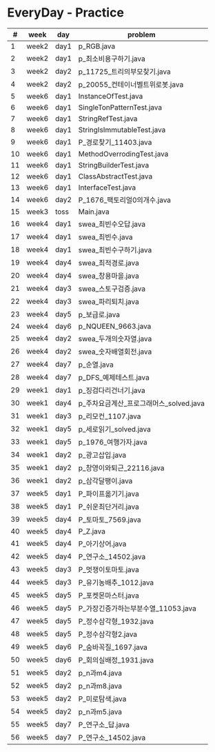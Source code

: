 # EveryDay - Practice
| # | week | day | problem |
| ------------- | ------------- | ------------- | ------------- |
 | 1 | week2 | day1 | p_RGB.java |
 | 2 | week2 | day1 | p_최소비용구하기.java |
 | 3 | week2 | day2 | p_11725_트리의부모찾기.java |
 | 4 | week2 | day2 | p_20055_컨테이너벨트위로봇.java |
 | 5 | week6 | day1 | InstanceOfTest.java |
 | 6 | week6 | day1 | SingleTonPatternTest.java |
 | 7 | week6 | day1 | StringRefTest.java |
 | 8 | week6 | day1 | StringIsImmutableTest.java |
 | 9 | week6 | day1 | P_경로찾기_11403.java |
 | 10 | week6 | day1 | MethodOverrodingTest.java |
 | 11 | week6 | day1 | StringBuilderTest.java |
 | 12 | week6 | day1 | ClassAbstractTest.java |
 | 13 | week6 | day1 | InterfaceTest.java |
 | 14 | week6 | day2 | P_1676_팩토리얼0의개수.java |
 | 15 | week3 | toss | Main.java |
 | 16 | week4 | day1 | swea_최빈수오답.java |
 | 17 | week4 | day1 | swea_최빈수.java |
 | 18 | week4 | day1 | swea_최빈수구하기.java |
 | 19 | week4 | day4 | swea_최적경로.java |
 | 20 | week4 | day4 | swea_창용마을.java |
 | 21 | week4 | day3 | swea_스토구검증.java |
 | 22 | week4 | day3 | swea_파리퇴치.java |
 | 23 | week4 | day5 | p_보급로.java |
 | 24 | week4 | day6 | p_NQUEEN_9663.java |
 | 25 | week4 | day2 | swea_두개의숫자열.java |
 | 26 | week4 | day2 | swea_숫자배열회전.java |
 | 27 | week4 | day7 | p_순열.java |
 | 28 | week4 | day7 | p_DFS_예제테스트.java |
 | 29 | week1 | day1 | p_징검다리건너기.java |
 | 30 | week1 | day4 | p_주차요금계산_프로그래머스_solved.java |
 | 31 | week1 | day3 | p_리모컨_1107.java |
 | 32 | week1 | day5 | p_세로읽기_solved.java |
 | 33 | week1 | day5 | p_1976_여행가자.java |
 | 34 | week1 | day2 | p_광고삽입.java |
 | 35 | week1 | day2 | p_창영이와퇴근_22116.java |
 | 36 | week1 | day2 | p_삼각달팽이.java |
 | 37 | week5 | day1 | P_파이프옮기기.java |
 | 38 | week5 | day1 | P_쉬운최단거리.java |
 | 39 | week5 | day4 | P_토마토_7569.java |
 | 40 | week5 | day4 | P_Z.java |
 | 41 | week5 | day4 | P_아기상어.java |
 | 42 | week5 | day4 | P_연구소_14502.java |
 | 43 | week5 | day3 | P_멋쟁이토마토.java |
 | 44 | week5 | day3 | P_유기농배추_1012.java |
 | 45 | week5 | day5 | P_포켓몬마스터.java |
 | 46 | week5 | day5 | P_가장긴증가하는부분수열_11053.java |
 | 47 | week5 | day5 | P_정수삼각형_1932.java |
 | 48 | week5 | day5 | P_정수삼각형2.java |
 | 49 | week5 | day6 | P_숨바꼭질_1697.java |
 | 50 | week5 | day6 | P_회의실배정_1931.java |
 | 51 | week5 | day2 | p_n과m4.java |
 | 52 | week5 | day2 | p_n과m8.java |
 | 53 | week5 | day2 | P_미로탐색.java |
 | 54 | week5 | day2 | p_n과m5.java |
 | 55 | week5 | day7 | P_연구소_답.java |
 | 56 | week5 | day7 | P_연구소_14502.java |
